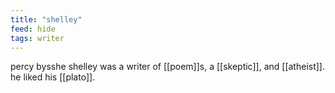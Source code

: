 ```yaml
---
title: "shelley"
feed: hide
tags: writer
---
```


percy bysshe shelley was a writer of [[poem]]s, a [[skeptic]], and [[atheist]]. he liked his [[plato]]. 